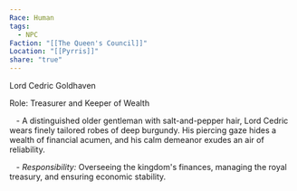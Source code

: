 ```yaml
---
Race: Human
tags:
  - NPC
Faction: "[[The Queen's Council]]"
Location: "[[Pyrris]]"
share: "true"
---
```


Lord Cedric Goldhaven

Role: Treasurer and Keeper of Wealth

   - A distinguished older gentleman with salt-and-pepper hair, Lord Cedric wears finely tailored robes of deep burgundy. His piercing gaze hides a wealth of financial acumen, and his calm demeanor exudes an air of reliability.

   - *Responsibility:* Overseeing the kingdom's finances, managing the royal treasury, and ensuring economic stability.